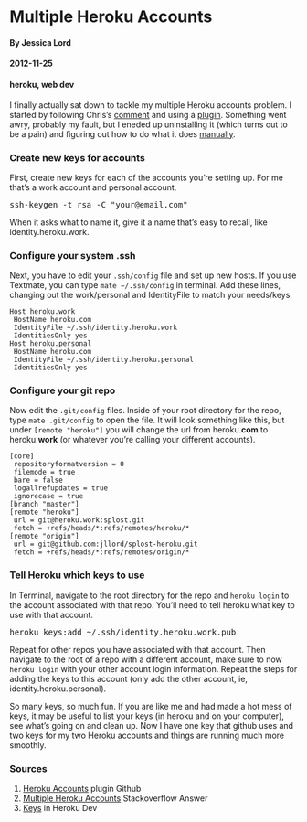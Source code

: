 # Multiple Heroku Accounts
#### By Jessica Lord 
#### 2012-11-25
#### heroku, web dev

I finally actually sat down to tackle my multiple Heroku accounts problem. I started by following Chris&#8217;s <a title="comment" href="http://jlord.us/wordpress-on-heroku-and-s3/#comment-21" target="_blank">comment</a> and using a <a title="heroku accounts on github" href="https://github.com/ddollar/heroku-accounts" target="_blank">plugin</a>. Something went awry, probably my fault, but I eneded up uninstalling it (which turns out to be a pain) and figuring out how to do what it does <a href="http://stackoverflow.com/a/8856271" target="_blank">manually</a>.

### Create new keys for accounts

First, create new keys for each of the accounts you&#8217;re setting up. For me that&#8217;s a work account and personal account.

<pre>ssh-keygen -t rsa -C "your@email.com"</pre>

When it asks what to name it, give it a name that&#8217;s easy to recall, like identity.heroku.work.

### Configure your system .ssh

Next, you have to edit your `.ssh/config` file and set up new hosts. If you use Textmate, you can type `mate ~/.ssh/config` in terminal. Add these lines, changing out the work/personal and IdentityFile to match your needs/keys.

<pre><code data-language="shell">Host heroku.work
 HostName heroku.com
 IdentityFile ~/.ssh/identity.heroku.work
 IdentitiesOnly yes
Host heroku.personal
 HostName heroku.com
 IdentityFile ~/.ssh/identity.heroku.personal
 IdentitiesOnly yes</code></pre>

### Configure your git repo

Now edit the `.git/config` files. Inside of your root directory for the repo, type `mate .git/config` to open the file. It will look something like this, but under `[remote "heroku"]` you will change the url from heroku.**com** to heroku.**work** (or whatever you&#8217;re calling your different accounts).

<pre><code data-language="shell">[core]
 repositoryformatversion = 0
 filemode = true
 bare = false
 logallrefupdates = true
 ignorecase = true
[branch "master"]
[remote "heroku"]
 url = git@heroku.work:splost.git
 fetch = +refs/heads/*:refs/remotes/heroku/*
[remote "origin"]
 url = git@github.com:jllord/splost-heroku.git
 fetch = +refs/heads/*:refs/remotes/origin/*</code></pre>

### Tell Heroku which keys to use

In Terminal, navigate to the root directory for the repo and `heroku login` to the account associated with that repo. You&#8217;ll need to tell heroku what key to use with that account.

<pre>heroku keys:add ~/.ssh/identity.heroku.work.pub</pre>

Repeat for other repos you have associated with that account. Then navigate to the root of a repo with a different account, make sure to now `heroku login` with your other account login information. Repeat the steps for adding the keys to this account (only add the other account, ie, identity.heroku.personal).

So many keys, so much fun. If you are like me and had made a hot mess of keys, it may be useful to list your keys (in heroku and on your computer), see what&#8217;s going on and clean up. Now I have one key that github uses and two keys for my two Heroku accounts and things are running much more smoothly.

<div id="sources">
  <h3>
    Sources
  </h3>
  
  <ol>
    <li>
      <a title="Heroku Accounts Plugin Github" href="https://github.com/ddollar/heroku-accounts" target="_blank">Heroku Accounts</a> plugin Github
    </li>
    <li>
      <a title="Multiple Heroku Accounts Stack Overflow" href="http://stackoverflow.com/a/8856271" target="_blank">Multiple Heroku Accounts</a> Stackoverflow Answer
    </li>
    <li>
      <a title="Keys in Heroku" href="https://devcenter.heroku.com/articles/keys" target="_blank">Keys</a> in Heroku Dev
    </li>
  </ol>
</div>